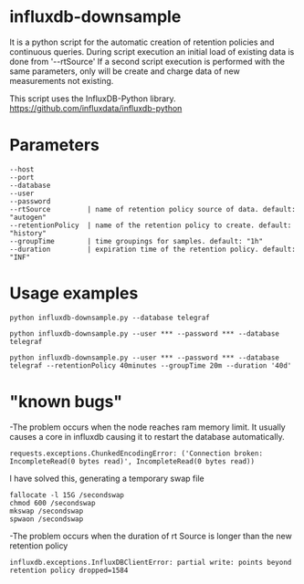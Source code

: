 # influxdb-downsample
It is a python script for the automatic creation of retention policies and continuous queries.
During script execution an initial load of existing data is done from '--rtSource'
If a second script execution is performed with the same parameters, only will be create and charge data of new measurements not existing.

This script uses the InfluxDB-Python library. https://github.com/influxdata/influxdb-python

# Parameters

```
--host
--port
--database
--user
--password
--rtSource         | name of retention policy source of data. default: "autogen"
--retentionPolicy  | name of the retention policy to create. default: "history"
--groupTime        | time groupings for samples. default: "1h"
--duration         | expiration time of the retention policy. default: "INF"
```

# Usage examples
```
python influxdb-downsample.py --database telegraf
```

```
python influxdb-downsample.py --user *** --password *** --database telegraf
```

```
python influxdb-downsample.py --user *** --password *** --database telegraf --retentionPolicy 40minutes --groupTime 20m --duration '40d'
```


# "known bugs"


-The problem occurs when the node reaches ram memory limit.
It usually causes a core in influxdb causing it to restart the database automatically.
```
requests.exceptions.ChunkedEncodingError: ('Connection broken: IncompleteRead(0 bytes read)', IncompleteRead(0 bytes read))
```

I have solved this, generating a temporary swap file
```
fallocate -l 15G /secondswap
chmod 600 /secondswap
mkswap /secondswap
spwaon /secondswap
```

-The problem occurs when the duration of rt Source is longer than the new retention policy
```
influxdb.exceptions.InfluxDBClientError: partial write: points beyond retention policy dropped=1584
```

